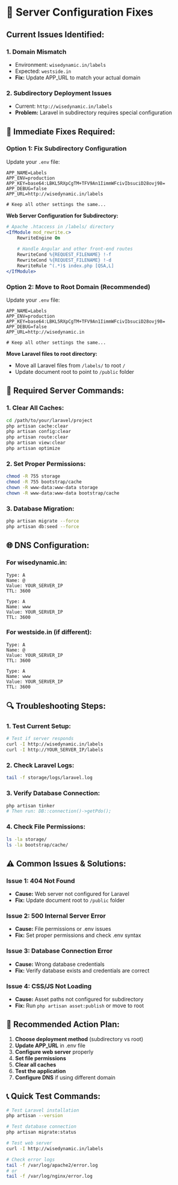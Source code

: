 # 🔧 Server Configuration Fixes

## Current Issues Identified:

### 1. **Domain Mismatch**
- Environment: `wisedynamic.in/labels`
- Expected: `westside.in`
- **Fix:** Update APP_URL to match your actual domain

### 2. **Subdirectory Deployment Issues**
- Current: `http://wisedynamic.in/labels`
- **Problem:** Laravel in subdirectory requires special configuration

## 🚀 **Immediate Fixes Required:**

### **Option 1: Fix Subdirectory Configuration**

Update your `.env` file:
```env
APP_NAME=Labels
APP_ENV=production
APP_KEY=base64:LBKL5RXpCgTM+TFV9An1IimmWFcivIbsuciD28ovj98=
APP_DEBUG=false
APP_URL=http://wisedynamic.in/labels

# Keep all other settings the same...
```

**Web Server Configuration for Subdirectory:**
```apache
# Apache .htaccess in /labels/ directory
<IfModule mod_rewrite.c>
    RewriteEngine On
    
    # Handle Angular and other front-end routes
    RewriteCond %{REQUEST_FILENAME} !-f
    RewriteCond %{REQUEST_FILENAME} !-d
    RewriteRule ^(.*)$ index.php [QSA,L]
</IfModule>
```

### **Option 2: Move to Root Domain (Recommended)**

Update your `.env` file:
```env
APP_NAME=Labels
APP_ENV=production
APP_KEY=base64:LBKL5RXpCgTM+TFV9An1IimmWFcivIbsuciD28ovj98=
APP_DEBUG=false
APP_URL=http://wisedynamic.in

# Keep all other settings the same...
```

**Move Laravel files to root directory:**
- Move all Laravel files from `/labels/` to root `/`
- Update document root to point to `/public` folder

## 🔧 **Required Server Commands:**

### **1. Clear All Caches:**
```bash
cd /path/to/your/laravel/project
php artisan cache:clear
php artisan config:clear
php artisan route:clear
php artisan view:clear
php artisan optimize
```

### **2. Set Proper Permissions:**
```bash
chmod -R 755 storage
chmod -R 755 bootstrap/cache
chown -R www-data:www-data storage
chown -R www-data:www-data bootstrap/cache
```

### **3. Database Migration:**
```bash
php artisan migrate --force
php artisan db:seed --force
```

## 🌐 **DNS Configuration:**

### **For wisedynamic.in:**
```
Type: A
Name: @
Value: YOUR_SERVER_IP
TTL: 3600

Type: A
Name: www
Value: YOUR_SERVER_IP
TTL: 3600
```

### **For westside.in (if different):**
```
Type: A
Name: @
Value: YOUR_SERVER_IP
TTL: 3600

Type: A
Name: www
Value: YOUR_SERVER_IP
TTL: 3600
```

## 🔍 **Troubleshooting Steps:**

### **1. Test Current Setup:**
```bash
# Test if server responds
curl -I http://wisedynamic.in/labels
curl -I http://YOUR_SERVER_IP/labels
```

### **2. Check Laravel Logs:**
```bash
tail -f storage/logs/laravel.log
```

### **3. Verify Database Connection:**
```bash
php artisan tinker
# Then run: DB::connection()->getPdo();
```

### **4. Check File Permissions:**
```bash
ls -la storage/
ls -la bootstrap/cache/
```

## ⚠️ **Common Issues & Solutions:**

### **Issue 1: 404 Not Found**
- **Cause:** Web server not configured for Laravel
- **Fix:** Update document root to `/public` folder

### **Issue 2: 500 Internal Server Error**
- **Cause:** File permissions or .env issues
- **Fix:** Set proper permissions and check .env syntax

### **Issue 3: Database Connection Error**
- **Cause:** Wrong database credentials
- **Fix:** Verify database exists and credentials are correct

### **Issue 4: CSS/JS Not Loading**
- **Cause:** Asset paths not configured for subdirectory
- **Fix:** Run `php artisan asset:publish` or move to root

## 🎯 **Recommended Action Plan:**

1. **Choose deployment method** (subdirectory vs root)
2. **Update APP_URL** in .env file
3. **Configure web server** properly
4. **Set file permissions**
5. **Clear all caches**
6. **Test the application**
7. **Configure DNS** if using different domain

## 📞 **Quick Test Commands:**

```bash
# Test Laravel installation
php artisan --version

# Test database connection
php artisan migrate:status

# Test web server
curl -I http://wisedynamic.in/labels

# Check error logs
tail -f /var/log/apache2/error.log
# or
tail -f /var/log/nginx/error.log
```

